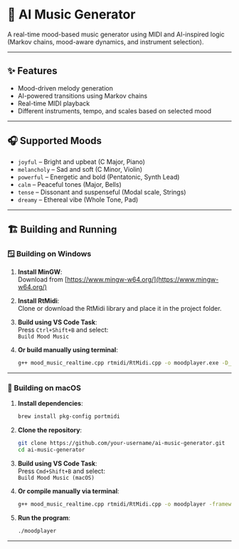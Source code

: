# 🎵 AI Music Generator

A real-time mood-based music generator using MIDI and AI-inspired logic (Markov chains, mood-aware dynamics, and instrument selection).

---

## ✨ Features

- Mood-driven melody generation  
- AI-powered transitions using Markov chains  
- Real-time MIDI playback  
- Different instruments, tempo, and scales based on selected mood  

---

## 🎧 Supported Moods

- `joyful` – Bright and upbeat (C Major, Piano)  
- `melancholy` – Sad and soft (C Minor, Violin)  
- `powerful` – Energetic and bold (Pentatonic, Synth Lead)  
- `calm` – Peaceful tones (Major, Bells)  
- `tense` – Dissonant and suspenseful (Modal scale, Strings)  
- `dreamy` – Ethereal vibe (Whole Tone, Pad)  

---

## 🏗️ Building and Running

### 🪟 Building on Windows

1. **Install MinGW**:  
   Download from [https://www.mingw-w64.org/](https://www.mingw-w64.org/)

2. **Install RtMidi**:  
   Clone or download the RtMidi library and place it in the project folder.

3. **Build using VS Code Task**:  
   Press `Ctrl+Shift+B` and select:  
   `Build Mood Music`

4. **Or build manually using terminal**:  
   ```bash
   g++ mood_music_realtime.cpp rtmidi/RtMidi.cpp -o moodplayer.exe -D__WINDOWS_MM__ -lwinmm
   ```

---

### 🍎 Building on macOS

1. **Install dependencies**:  
   ```bash
   brew install pkg-config portmidi
   ```

2. **Clone the repository**:  
   ```bash
   git clone https://github.com/your-username/ai-music-generator.git  
   cd ai-music-generator
   ```

3. **Build using VS Code Task**:  
   Press `Cmd+Shift+B` and select:  
   `Build Mood Music (macOS)`

4. **Or compile manually via terminal**:  
   ```bash
   g++ mood_music_realtime.cpp rtmidi/RtMidi.cpp -o moodplayer -framework CoreMIDI -framework CoreAudio -framework AudioToolbox
   ```

5. **Run the program**:  
   ```bash
   ./moodplayer
   ```

---